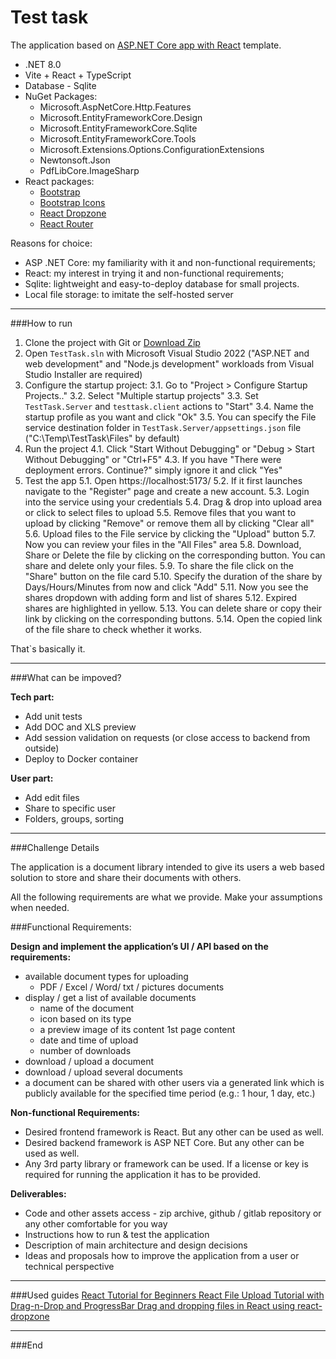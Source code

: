 # Test task

The application based on [ASP.NET Core app with React](https://learn.microsoft.com/en-us/visualstudio/javascript/tutorial-asp-net-core-with-react?view=vs-2022) template. 
 - .NET 8.0
 - Vite + React + TypeScript
 - Database - Sqlite
 - NuGet Packages:
    - Microsoft.AspNetCore.Http.Features
    - Microsoft.EntityFrameworkCore.Design
    - Microsoft.EntityFrameworkCore.Sqlite
    - Microsoft.EntityFrameworkCore.Tools
    - Microsoft.Extensions.Options.ConfigurationExtensions
    - Newtonsoft.Json
    - PdfLibCore.ImageSharp
 - React packages: 
     - [Bootstrap](https://getbootstrap.com/)
     - [Bootstrap Icons](https://icons.getbootstrap.com/)
     - [React Dropzone](https://react-dropzone.js.org/)
     - [React Router](https://reactrouter.com/en/main)

Reasons for choice: 
 - ASP .NET Core: my familiarity with it and non-functional requirements;
 - React: my interest  in trying it and non-functional requirements;
 - Sqlite: lightweight and easy-to-deploy database for small projects.
 - Local file storage: to imitate the self-hosted server

-------------
###How to run
1.  Clone the project with Git or [Download Zip](https://github.com/OleksandrFedorov/test-task/archive/refs/heads/main.zip)
2. Open `TestTask.sln` with Microsoft Visual Studio 2022 ("ASP.NET and web development" and "Node.js development" workloads from Visual Studio Installer are required)
3. Configure the startup project:
    3.1. Go to "Project > Configure Startup Projects.."
    3.2. Select "Multiple startup projects"
    3.3. Set `TestTask.Server` and `testtask.client` actions to "Start"
    3.4. Name the startup profile as you want and click "Ok"
    3.5. You can specify the File service destination folder in `TestTask.Server/appsettings.json` file ("C:\Temp\TestTask\Files" by default)
4. Run the project
    4.1. Click "Start Without Debugging" or "Debug > Start Without Debugging" or "Ctrl+F5"
    4.3. If you have "There were deployment errors. Continue?" simply ignore it and click "Yes"
5. Test the app
    5.1. Open https://localhost:5173/
    5.2. If it first launches  navigate to the "Register" page and create a new account.
    5.3. Login into the service using your credentials
    5.4. Drag & drop into upload area or click to select files to upload
    5.5. Remove files that you want to upload by clicking "Remove" or remove them all by clicking "Clear all"
    5.6. Upload files to the File service by clicking the "Upload" button
    5.7. Now you can review your files in the "All Files" area
    5.8. Download, Share or Delete the file by clicking on the corresponding button. You can share and delete only your files. 
    5.9. To share the file click on the "Share" button on the file card
    5.10. Specify the duration of the share by Days/Hours/Minutes from now and click "Add"
    5.11. Now you see the shares dropdown with adding form and list of shares
    5.12. Expired  shares are highlighted in yellow. 
    5.13. You can delete share or copy their link by clicking on the corresponding buttons.
    5.14. Open the copied link of the file share to check whether  it works.

That`s basically  it.

-------------
###What can be impoved? 

**Tech part:**
- Add unit tests
- Add DOC and XLS preview 
- Add session validation on requests (or close access to backend from outside)
- Deploy to Docker container


**User part:**
- Add edit files
- Share to specific user
- Folders, groups, sorting
-------------
###Challenge Details

The application is a document library intended to give its users a web based solution to store and share their documents with others.

All the following requirements are what we provide. Make your assumptions when needed.

###Functional Requirements:

**Design and implement the application’s UI / API based on the requirements:**

- available document types for uploading
    - PDF / Excel / Word/ txt / pictures documents
- display / get a list of available documents
    - name of the document
    - icon based on its type
    - a preview image of its content 1st page content
    - date and time of upload
    - number of downloads
- download / upload a document
- download / upload several documents
- a document can be shared with other users via a generated link which is publicly available for the specified time period (e.g.: 1 hour, 1 day, etc.)

**Non-functional Requirements:**

- Desired frontend framework is React. But any other can be used as well.
-  Desired backend framework is ASP NET Core. But any other can be used as well. 
- Any 3rd party library or framework can be used. If a license or key is required for running the application it has to be provided.

**Deliverables:**

- Code and other assets access - zip archive, github / gitlab repository or any other comfortable for you way 
- Instructions how to run & test the application
- Description of main architecture and design decisions
- Ideas and proposals how to improve the application from a user or technical perspective

-------------
###Used guides
[React Tutorial for Beginners
](https://youtu.be/SqcY0GlETPk?si=mdsCS7kjdR3EmzUi)
[React File Upload Tutorial with Drag-n-Drop and ProgressBar
](https://youtu.be/MAw0lQKqjRA?si=ZWOlraVNioU6aSKs)
[Drag and dropping files in React using react-dropzone](https://youtu.be/eGVC8UUqCBE?si=5bzcPtIRuvYLEtR5)

-------------
###End